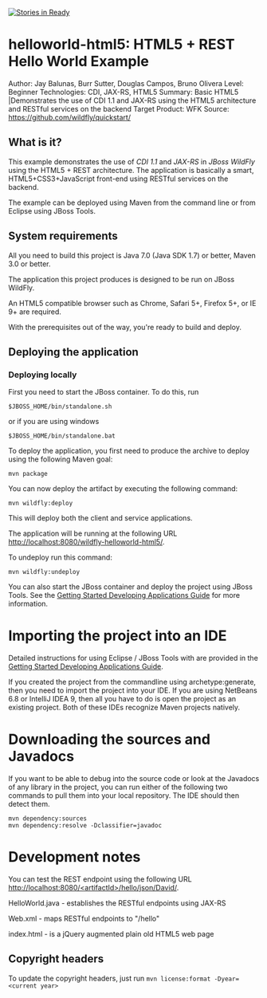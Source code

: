 [![Stories in Ready](https://badge.waffle.io/bradthurber/hw.svg?label=ready&title=Ready)](http://waffle.io/bradthurber/hw)


helloworld-html5: HTML5 + REST Hello World Example 
===================
Author: Jay Balunas, Burr Sutter, Douglas Campos, Bruno Olivera
Level: Beginner
Technologies: CDI, JAX-RS, HTML5
Summary: Basic HTML5 |Demonstrates the use of CDI 1.1 and JAX-RS using the HTML5 architecture and RESTful services on the backend
Target Product: WFK
Source: <https://github.com/wildfly/quickstart/>

What is it?
-----------

This example demonstrates the use of *CDI 1.1* and *JAX-RS* in *JBoss WildFly* using the HTML5 + REST architecture.
The application is basically a smart, HTML5+CSS3+JavaScript front-end using RESTful services on the backend.

The example can be deployed using Maven from the command line or from Eclipse using JBoss Tools.

System requirements
-------------------

All you need to build this project is Java 7.0 (Java SDK 1.7) or better, Maven
3.0 or better.

The application this project produces is designed to be run on JBoss WildFly.

An HTML5 compatible browser such as Chrome, Safari 5+, Firefox 5+, or IE 9+ are
required.

With the prerequisites out of the way, you're ready to build and deploy.

Deploying the application
-------------------------

### Deploying locally

First you need to start the JBoss container. To do this, run

    $JBOSS_HOME/bin/standalone.sh

or if you are using windows

    $JBOSS_HOME/bin/standalone.bat

To deploy the application, you first need to produce the archive to deploy using
the following Maven goal:

    mvn package

You can now deploy the artifact by executing the following command:

    mvn wildfly:deploy

This will deploy both the client and service applications.

The application will be running at the following URL <http://localhost:8080/wildfly-helloworld-html5/>.

To undeploy run this command:

    mvn wildfly:undeploy

You can also start the JBoss container and deploy the project using JBoss Tools. See the
<a href="https://github.com/wildfly/quickstart/guide/Introduction/" title="Getting Started Developing Applications Guide">Getting Started Developing Applications Guide</a>
for more information.

Importing the project into an IDE
=================================

Detailed instructions for using Eclipse / JBoss Tools with are provided in the
<a href="https://github.com/wildfly/quickstart/guide/Introduction/" title="Getting Started Developing Applications Guide">Getting Started Developing Applications Guide</a>.

If you created the project from the commandline using archetype:generate, then
you need to import the project into your IDE. If you are using NetBeans 6.8 or
IntelliJ IDEA 9, then all you have to do is open the project as an existing
project. Both of these IDEs recognize Maven projects natively.

Downloading the sources and Javadocs
====================================

If you want to be able to debug into the source code or look at the Javadocs
of any library in the project, you can run either of the following two
commands to pull them into your local repository. The IDE should then detect
them.

    mvn dependency:sources
    mvn dependency:resolve -Dclassifier=javadoc

Development notes
=================

You can test the REST endpoint using the following URL
[http://localhost:8080/\<artifactId>/hello/json/David/]("http://localhost:8080/<artifactId>/hello/json/David/").

HelloWorld.java - establishes the RESTful endpoints using JAX-RS

Web.xml - maps RESTful endpoints to "/hello"

index.html - is a jQuery augmented plain old HTML5 web page

Copyright headers
-----------------

To update the copyright headers, just run `mvn license:format -Dyear=<current year>`



